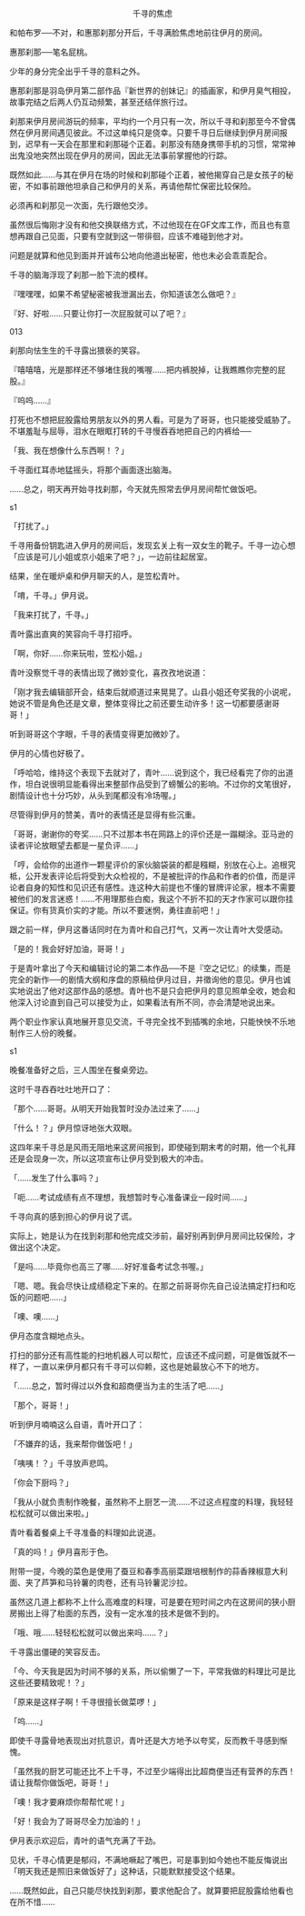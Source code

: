 <p align="center">千寻的焦虑</p>

和帕布罗──不对，和惠那刹那分开后，千寻满脸焦虑地前往伊月的房间。

惠那刹那──笔名屁桃。

少年的身分完全出乎千寻的意料之外。

惠那刹那是羽岛伊月第二部作品『新世界的创妹记』的插画家，和伊月臭气相投，故事完结之后两人仍互动频繁，甚至还结伴旅行过。

刹那来伊月房间游玩的频率，平均约一个月只有一次，所以千寻和刹那至今不曾偶然在伊月房间遇见彼此。不过这单纯只是侥幸。只要千寻日后继续到伊月房间报到，迟早有一天会在那里和刹那碰个正着。刹那没有随身携带手机的习惯，常常神出鬼没地突然出现在伊月的房间，因此无法事前掌握他的行踪。

既然如此……与其在伊月在场的时候和刹那碰个正着，被他揭穿自己是女孩子的秘密，不如事前跟他坦承自己和伊月的关系，再请他帮忙保密比较保险。

必须再和刹那见一次面，先行跟他交涉。

虽然很后悔刚才没有和他交换联络方式，不过他现在在GF文库工作，而且也有意想再跟自己见面，只要有空就到这一带徘徊，应该不难碰到他才对。

问题是就算和他见到面并开诚布公地向他道出秘密，他也未必会乖乖配合。

千寻的脑海浮现了刹那一脸下流的模样。

『嘿嘿嘿，如果不希望秘密被我泄漏出去，你知道该怎么做吧？』

『好、好啦……只要让你打一次屁股就可以了吧？』

013

刹那向怯生生的千寻露出猥亵的笑容。

『嘻嘻嘻，光是那样还不够堵住我的嘴喔……把内裤脱掉，让我瞧瞧你完整的屁股。』

『呜呜……』

打死也不想把屁股露给男朋友以外的男人看。可是为了哥哥，也只能接受威胁了。不堪羞耻与屈辱，泪水在眼眶打转的千寻慢吞吞地把自己的内裤给──

「我、我在想像什么东西啊！？」

千寻面红耳赤地猛摇头，将那个画面逐出脑海。

……总之，明天再开始寻找刹那，今天就先照常去伊月房间帮忙做饭吧。

s1

「打扰了。」

千寻用备份钥匙进入伊月的房间后，发现玄关上有一双女生的靴子。千寻一边心想「应该是可儿小姐或京小姐来了吧？」，一边前往起居室。

结果，坐在暖炉桌和伊月聊天的人，是笠松青叶。

「唷，千寻。」伊月说。

「我来打扰了，千寻。」

青叶露出直爽的笑容向千寻打招呼。

「啊，你好……你来玩啦，笠松小姐。」

青叶没察觉千寻的表情出现了微妙变化，喜孜孜地说道：

「刚才我去编辑部开会，结束后就顺道过来晃晃了。山县小姐还夸奖我的小说呢，她说不管是角色还是文章，整体变得比之前还要生动许多！这一切都要感谢哥哥！」

听到哥哥这个字眼，千寻的表情变得更加微妙了。

伊月的心情也好极了。

「呼哈哈，维持这个表现下去就对了，青叶……说到这个，我已经看完了你的出道作，坦白说很明显能看得出来整部作品受到了螃蟹公的影响。不过你的文笔很好，剧情设计也十分巧妙，从头到尾都没有冷场喔。」

尽管得到伊月的赞美，青叶的表情还是显得有些沉重。

「哥哥，谢谢你的夸奖……只不过那本书在网路上的评价还是一蹋糊涂。亚马逊的读者评论放眼望去都是一星负评……」

「哼，会给你的出道作一颗星评价的家伙脑袋装的都是糨糊，别放在心上。追根究柢，公开发表评论后将受到大众检视的，不是被批评的作品和作者的价值，而是评论者自身的知性和见识还有感性。连这种大前提也不懂的冒牌评论家，根本不需要被他们的发言迷惑！……不用理那些白痴，我这个不折不扣的天才作家可以跟你挂保证。你有货真价实的才能。所以不要迷惘，勇往直前吧！」

跟之前一样，伊月这番话同时在为青叶和自己打气，又再一次让青叶大受感动。

「是的！我会好好加油，哥哥！」

于是青叶拿出了今天和编辑讨论的第二本作品──不是『空之记忆』的续集，而是完全的新作──的剧情大纲和序盘的原稿给伊月过目，并徵询他的意见。伊月也诚实地说出了他对这部作品的感想。青叶也不是只会把伊月的意见照单全收，她会和他深入讨论直到自己可以接受为止，如果看法有所不同，亦会清楚地说出来。

两个职业作家认真地展开意见交流，千寻完全找不到插嘴的余地，只能怏怏不乐地制作三人份的晚餐。

s1

晚餐准备好之后，三人围坐在餐桌旁边。

这时千寻吞吞吐吐地开口了：

「那个……哥哥。从明天开始我暂时没办法过来了……」

「什么！？」伊月惊讶地张大双眼。

这四年来千寻总是风雨无阻地来这房间报到，即使碰到期末考的时期，他一个礼拜还是会现身一次，所以这项宣布让伊月受到极大的冲击。

「……发生了什么事吗？」

「呃……考试成绩有点不理想，我想暂时专心准备课业一段时间……」

千寻向真的感到担心的伊月说了谎。

实际上，她是认为在找到刹那和他完成交涉前，最好别再到伊月房间比较保险，才做出这个决定。

「是吗……毕竟你也高三了哪……好好准备考试念书喔。」

「嗯、嗯。我会尽快让成绩稳定下来的。在那之前哥哥你先自己设法搞定打扫和吃饭的问题吧……」

「噢、噢……」

伊月态度含糊地点头。

打扫的部分还有高性能的扫地机器人可以帮忙，应该还不成问题，可是做饭就不一样了，一直以来伊月都只有千寻可以仰赖，这也是她最放心不下的地方。

「……总之，暂时得过以外食和超商便当为主的生活了吧……」

「那个，哥哥！」

听到伊月喃喃这么自语，青叶开口了：

「不嫌弃的话，我来帮你做饭吧！」

「咦咦！？」千寻放声悲鸣。

「你会下厨吗？」

「我从小就负责制作晚餐，虽然称不上厨艺一流……不过这点程度的料理，我轻轻松松就可以做出来啦。」

青叶看着餐桌上千寻准备的料理如此说道。

「真的吗！」伊月喜形于色。

附带一提，今晚的菜色是使用了蚕豆和春季高丽菜跟培根制作的蒜香辣椒意大利面、夹了芦笋和马铃薯的肉卷，还有马铃薯泥沙拉。

虽然这几道上都称不上什么高难度的料理，可是要在短时间之内在这房间的狭小厨房搬出上得了枱面的东西，没有一定水准的技术是做不到的。

「哦、哦……轻轻松松就可以做出来吗……？」

千寻露出僵硬的笑容反击。

「今、今天我是因为时间不够的关系，所以偷懒了一下，平常我做的料理比可是比这些还要精致呢！？」

「原来是这样子啊！千寻很擅长做菜啰！」

「呜……」

即使千寻露骨地表现出对抗意识，青叶还是大方地予以夸奖，反而教千寻感到惭愧。

「虽然我的厨艺可能还比不上千寻，不过至少端得出比超商便当还有营养的东西！请让我帮你做饭吧，哥哥！」

「噢！我才要麻烦你帮帮忙呢！」

「好！我会为了哥哥尽全力加油的！」

伊月表示欢迎后，青叶的语气充满了干劲。

见状，千寻心情更是郁闷，不满地噘起了嘴巴，可是事到如今她也不能反悔说出「明天我还是照旧来做饭好了」这种话，只能默默接受这个结果。

……既然如此，自己只能尽快找到刹那，要求他配合了。就算要把屁股露给他看也在所不惜……

